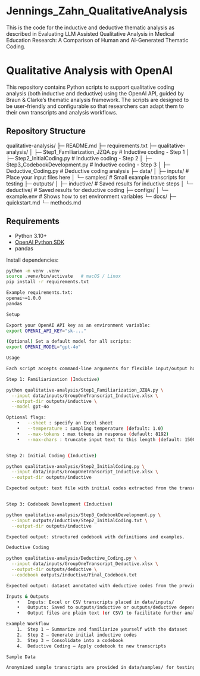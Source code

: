 # Jennings_Zahn_QualitativeAnalysis
This is the code for the inductive and deductive thematic analysis as described in Evaluating LLM Assisted Qualitative Analysis in Medical Education Research: A Comparison of Human and AI-Generated Thematic Coding.

# Qualitative Analysis with OpenAI

This repository contains Python scripts to support qualitative coding analysis (both inductive and deductive) using the OpenAI API, guided by Braun & Clarke’s thematic analysis framework. The scripts are designed to be user-friendly and configurable so that researchers can adapt them to their own transcripts and analysis workflows.

## Repository Structure


qualitative-analysis/
├─ README.md
├─ requirements.txt
├─ qualitative-analysis/
│  ├─ Step1_Familiarization_JZQA.py   # Inductive coding - Step 1
│  ├─ Step2_InitialCoding.py          # Inductive coding - Step 2
│  ├─ Step3_CodebookDevelopment.py    # Inductive coding - Step 3
│  ├─ Deductive_Coding.py             # Deductive coding analysis
├─ data/
│  ├─ inputs/                         # Place your input files here
│  └─ samples/                        # Small example transcripts for testing
├─ outputs/
│  ├─ inductive/                      # Saved results for inductive steps
│  └─ deductive/                      # Saved results for deductive coding
├─ configs/
│  └─ example.env                     # Shows how to set environment variables
└─ docs/
   ├─ quickstart.md
   └─ methods.md

## Requirements

- Python 3.10+
- [OpenAI Python SDK](https://github.com/openai/openai-python)
- pandas

Install dependencies:

```bash
python -m venv .venv
source .venv/bin/activate   # macOS / Linux
pip install -r requirements.txt

Example requirements.txt:
openai>=1.0.0
pandas

Setup

Export your OpenAI API key as an environment variable:
export OPENAI_API_KEY="sk-..."

(Optional) Set a default model for all scripts:
export OPENAI_MODEL="gpt-4o"

Usage

Each script accepts command-line arguments for flexible input/output handling.

Step 1: Familiarization (Inductive)

python qualitative-analysis/Step1_Familiarization_JZQA.py \
  --input data/inputs/GroupOneTranscript_Inductive.xlsx \
  --output-dir outputs/inductive \
  --model gpt-4o

Optional flags:
	•	--sheet : specify an Excel sheet
	•	--temperature : sampling temperature (default: 1.0)
	•	--max-tokens : max tokens in response (default: 8192)
	•	--max-chars : truncate input text to this length (default: 15000)


Step 2: Initial Coding (Inductive)

python qualitative-analysis/Step2_InitialCoding.py \
  --input data/inputs/GroupOneTranscript_Inductive.xlsx \
  --output-dir outputs/inductive

Expected output: text file with initial codes extracted from the transcript.


Step 3: Codebook Development (Inductive)

python qualitative-analysis/Step3_CodebookDevelopment.py \
  --input outputs/inductive/Step2_InitialCoding.txt \
  --output-dir outputs/inductive

Expected output: structured codebook with definitions and examples.

Deductive Coding

python qualitative-analysis/Deductive_Coding.py \
  --input data/inputs/GroupOneTranscript_Deductive.xlsx \
  --output-dir outputs/deductive \
  --codebook outputs/inductive/Final_Codebook.txt

Expected output: dataset annotated with deductive codes from the provided codebook.

Inputs & Outputs
	•	Inputs: Excel or CSV transcripts placed in data/inputs/
	•	Outputs: Saved to outputs/inductive or outputs/deductive depending on the script
	•	Output files are plain text (or CSV) to facilitate further analysis

Example Workflow
	1.	Step 1 – Summarize and familiarize yourself with the dataset
	2.	Step 2 – Generate initial inductive codes
	3.	Step 3 – Consolidate into a codebook
	4.	Deductive Coding – Apply codebook to new transcripts

Sample Data

Anonymized sample transcripts are provided in data/samples/ for testing.
